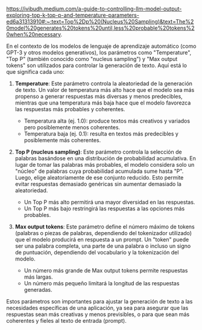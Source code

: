 https://ivibudh.medium.com/a-guide-to-controlling-llm-model-output-exploring-top-k-top-p-and-temperature-parameters-ed6a31313910#:~:text=Top%2Dp%20(Nucleus%20Sampling)&text=The%20model%20generates%20tokens%20until,less%20probable%20tokens%20when%20necessary.

En el contexto de los modelos de lenguaje de aprendizaje automático (como GPT-3 y otros modelos generativos), los parámetros como "Temperature", "Top P" (también conocido como "nucleus sampling") y "Max output tokens" son utilizados para controlar la generación de texto. Aquí está lo que significa cada uno:

1. **Temperature**: Este parámetro controla la aleatoriedad de la generación de texto. Un valor de temperatura más alto hace que el modelo sea más propenso a generar respuestas más diversas y menos predecibles, mientras que una temperatura más baja hace que el modelo favorezca las respuestas más probables y coherentes.

    - Temperatura alta (ej. 1.0): produce textos más creativos y variados pero posiblemente menos coherentes.
    - Temperatura baja (ej. 0.1): resulta en textos más predecibles y posiblemente más coherentes.
    
2. **Top P (nucleus sampling)**: Este parámetro controla la selección de palabras basándose en una distribución de probabilidad acumulativa. En lugar de tomar las palabras más probables, el modelo considera solo un "núcleo" de palabras cuya probabilidad acumulada sume hasta "P". Luego, elige aleatoriamente de ese conjunto reducido. Esto permite evitar respuestas demasiado genéricas sin aumentar demasiado la aleatoriedad.

    - Un Top P más alto permitirá una mayor diversidad en las respuestas.
    - Un Top P más bajo restringirá las respuestas a las opciones más probables.
    
3. **Max output tokens**: Este parámetro define el número máximo de tokens (palabras o piezas de palabras, dependiendo del tokenizador utilizado) que el modelo producirá en respuesta a un prompt. Un "token" puede ser una palabra completa, una parte de una palabra o incluso un signo de puntuación, dependiendo del vocabulario y la tokenización del modelo.

    - Un número más grande de Max output tokens permite respuestas más largas.
    - Un número más pequeño limitará la longitud de las respuestas generadas.

Estos parámetros son importantes para ajustar la generación de texto a las necesidades específicas de una aplicación, ya sea para asegurar que las respuestas sean más creativas y menos previsibles, o para que sean más coherentes y fieles al texto de entrada (prompt).
